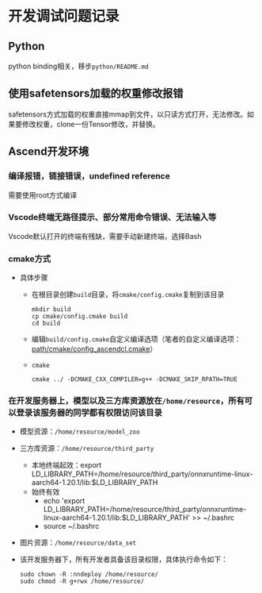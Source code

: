 # 开发调试问题记录

## Python

python binding相关，移步`python/README.md`

## 使用safetensors加载的权重修改报错

safetensors方式加载的权重直接mmap到文件，以只读方式打开，无法修改。如果要修改权重，clone一份Tensor修改，并替换。

## Ascend开发环境

### 编译报错，链接错误，undefined reference

需要使用root方式编译

### Vscode终端无路径提示、部分常用命令错误、无法输入等

Vscode默认打开的终端有残缺，需要手动新建终端，选择Bash

### cmake方式
+ 具体步骤
  + 在根目录创建`build`目录，将`cmake/config.cmake`复制到该目录
    ```
    mkdir build
    cp cmake/config.cmake build
    cd build
    ```

  + 编辑`build/config.cmake`自定义编译选项（笔者的自定义编译选项：[path/cmake/config_ascendcl.cmake](../../../cmake/config_ascendcl.cmake)）
      
  + `cmake`
    ```
    cmake ../ -DCMAKE_CXX_COMPILER=g++ -DCMAKE_SKIP_RPATH=TRUE
    ```

### 在开发服务器上，模型以及三方库资源放在`/home/resource`，所有可以登录该服务器的同学都有权限访问该目录

+ 模型资源：`/home/resource/model_zoo`

+ 三方库资源：`/home/resource/third_party`

  + 本地终端起效：export LD_LIBRARY_PATH=/home/resource/third_party/onnxruntime-linux-aarch64-1.20.1/lib:$LD_LIBRARY_PATH
  + 始终有效
    + echo 'export LD_LIBRARY_PATH=/home/resource/third_party/onnxruntime-linux-aarch64-1.20.1/lib:$LD_LIBRARY_PATH' >> ~/.bashrc
    + source ~/.bashrc

+ 图片资源：`/home/resource/data_set`

+ 该开发服务器下，所有开发者具备该目录权限，具体执行命令如下：
  ```shell
  sudo chown -R :nndeploy /home/resource/
  sudo chmod -R g+rwx /home/resource/
  ```